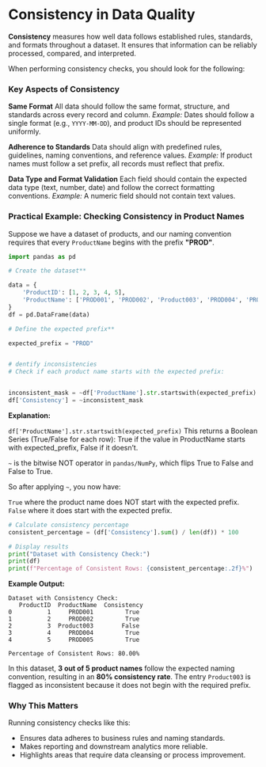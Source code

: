 # **Consistency in Data Quality**

**Consistency** measures how well data follows established rules, standards, and formats throughout a dataset. It ensures that information can be reliably processed, compared, and interpreted.

When performing consistency checks, you should look for the following:


###  **Key Aspects of Consistency**

**Same Format**
All data should follow the same format, structure, and standards across every record and column.
*Example:* Dates should follow a single format (e.g., `YYYY-MM-DD`), and product IDs should be represented uniformly.

**Adherence to Standards**
Data should align with predefined rules, guidelines, naming conventions, and reference values.
*Example:* If product names must follow a set prefix, all records must reflect that prefix.

**Data Type and Format Validation**
Each field should contain the expected data type (text, number, date) and follow the correct formatting conventions.
*Example:* A numeric field should not contain text values.


### **Practical Example: Checking Consistency in Product Names**

Suppose we have a dataset of products, and our naming convention requires that every `ProductName` begins with the prefix **"PROD"**.


```python
import pandas as pd

# Create the dataset**

data = {
    'ProductID': [1, 2, 3, 4, 5],
    'ProductName': ['PROD001', 'PROD002', 'Product003', 'PROD004', 'PROD005'],
}
df = pd.DataFrame(data)

# Define the expected prefix**

expected_prefix = "PROD"


# dentify inconsistencies
# Check if each product name starts with the expected prefix:


inconsistent_mask = ~df['ProductName'].str.startswith(expected_prefix)
df['Consistency'] = ~inconsistent_mask
```
**Explanation:**

`df['ProductName'].str.startswith(expected_prefix)`
This returns a Boolean Series (True/False for each row):
True if the value in ProductName starts with expected_prefix,
False if it doesn’t.

`~` is the bitwise NOT operator in `pandas/NumPy`, which flips True to False and False to True.

So after applying `~`, you now have:

`True` where the product name does NOT start with the expected prefix.
`False` where it does start with the expected prefix.



```python
# Calculate consistency percentage
consistent_percentage = (df['Consistency'].sum() / len(df)) * 100

# Display results
print("Dataset with Consistency Check:")
print(df)
print(f"Percentage of Consistent Rows: {consistent_percentage:.2f}%")

```



**Example Output:**

```
Dataset with Consistency Check:
   ProductID  ProductName  Consistency
0          1     PROD001         True
1          2     PROD002         True
2          3  Product003        False
3          4     PROD004         True
4          5     PROD005         True

Percentage of Consistent Rows: 80.00%
```

In this dataset, **3 out of 5 product names** follow the expected naming convention, resulting in an **80% consistency rate**.
The entry `Product003` is flagged as inconsistent because it does not begin with the required prefix.



###  **Why This Matters**

Running consistency checks like this:

* Ensures data adheres to business rules and naming standards.
* Makes reporting and downstream analytics more reliable.
* Highlights areas that require data cleansing or process improvement.

